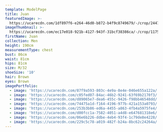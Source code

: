 ```yaml
---
template: ModelPage
title: Juan
featuredImage: >-
  https://ucarecdn.com/1df897f6-e264-46d0-b872-b4f9c8749679/-/crop/2447x1458/0,121/-/preview/
imageThumbnail: >-
  https://ucarecdn.com/ec17e018-921b-4127-943f-31bcf38386ca/-/crop/1175x1626/339,339/-/preview/
firstName: Juan
collection: Men
height: 190cm
measurementType: chest
bust: 86cm
waist: 81cm
hips: 81cm
size: M/32
shoeSize: '10'
hair: Brown
eyes: Brown
imagePortfolio:
  - image: 'https://ucarecdn.com/87f9a593-803c-4e9a-8e4e-046e655a122a/'
  - image: 'https://ucarecdn.com/c05fed07-84ac-46b2-9241-63f69b2170f3/'
  - image: 'https://ucarecdn.com/d89065e7-dea6-455c-9426-f98bb46548dd/'
  - image: 'https://ucarecdn.com/74475a1d-f164-4196-977b-421a153a0793/'
  - image: 'https://ucarecdn.com/253b3b86-ed6a-4455-a863-4fb4a5975fe4/'
  - image: 'https://ucarecdn.com/d00fcc1a-7582-4051-a4d8-e647681318e6/'
  - image: 'https://ucarecdn.com/06e6b226-ddbe-4eb4-93f4-1c79de8e4228/'
  - image: 'https://ucarecdn.com/229c5c78-a019-482f-b24a-8bc62c24264a/'
---
```


